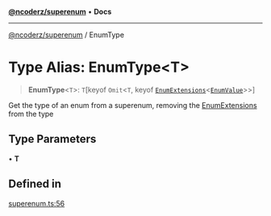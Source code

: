 [**@ncoderz/superenum**](../README.md) • **Docs**

***

[@ncoderz/superenum](../globals.md) / EnumType

# Type Alias: EnumType\<T\>

> **EnumType**\<`T`\>: `T`\[keyof `Omit`\<`T`, keyof [`EnumExtensions`](../interfaces/EnumExtensions.md)\<[`EnumValue`](EnumValue.md)\>\>\]

Get the type of an enum from a superenum, removing the  [EnumExtensions](../interfaces/EnumExtensions.md) from the type

## Type Parameters

• **T**

## Defined in

[superenum.ts:56](https://github.com/ncoderz/superenum/blob/d33bc410e0367e18d55ed211c0ba0541eb217d41/src/superenum.ts#L56)
